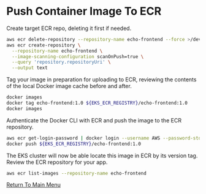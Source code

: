 # Push Container Image To ECR

Create target ECR repo, deleting it first if needed.
```bash
aws ecr delete-repository --repository-name echo-frontend --force >/dev/null 2>&1
aws ecr create-repository \
  --repository-name echo-frontend \
  --image-scanning-configuration scanOnPush=true \
  --query 'repository.repositoryUri' \
  --output text
```

Tag your image in preparation for uploading to ECR, reviewing the contents of the local Docker image cache before and after.
```bash
docker images
docker tag echo-frontend:1.0 ${EKS_ECR_REGISTRY}/echo-frontend:1.0
docker images
```

Authenticate the Docker CLI with ECR and push the image to the ECR repository.
```bash
aws ecr get-login-password | docker login --username AWS --password-stdin ${EKS_ECR_REGISTRY}
docker push ${EKS_ECR_REGISTRY}/echo-frontend:1.0
```

The EKS cluster will now be able locate this image in ECR by its version tag.
Review the ECR repository for your app.
```bash
aws ecr list-images --repository-name echo-frontend
```

[Return To Main Menu](/README.md)
